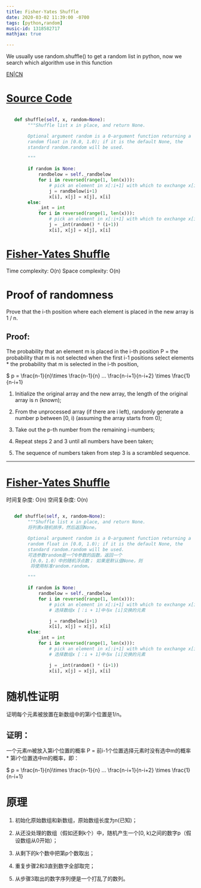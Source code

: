 ```yaml
---
title: Fisher-Yates Shuffle 
date: 2020-03-02 11:39:00 -0700
tags: [python,random]
music-id: 1318582717
mathjax: true

---
```


We usually use random.shuffle() to get a random list in python, now we search which algorithm use in this function

[EN](#EN)|[CN](#CN)

<span id="EN"> 

# [Source Code](file:///Library/Frameworks/Python.framework/Versions/3.8/lib/python3.8/random.py)

```python

   def shuffle(self, x, random=None):
        """Shuffle list x in place, and return None.

        Optional argument random is a 0-argument function returning a
        random float in [0.0, 1.0); if it is the default None, the
        standard random.random will be used.

        """

        if random is None:
            randbelow = self._randbelow
            for i in reversed(range(1, len(x))):
                # pick an element in x[:i+1] with which to exchange x[i]
                j = randbelow(i+1)
                x[i], x[j] = x[j], x[i]
        else:
            _int = int
            for i in reversed(range(1, len(x))):
                # pick an element in x[:i+1] with which to exchange x[i]
                j = _int(random() * (i+1))
                x[i], x[j] = x[j], x[i]

```

# [Fisher-Yates Shuffle](https://en.wikipedia.org/wiki/Fisher%E2%80%93Yates_shuffle)

Time complexity: O(n)
Space complexity: O(n)

# Proof of randomness
Prove that the i-th position where each element is placed in the new array is 1 / n.

## Proof: 
The probability that an element m is placed in the i-th position P = the probability that m is not selected when the first i-1 positions select elements * the probability that m is selected in the i-th position,

$ p = \frac{n-1}{n}\times \frac{n-1}{n} ... \frac{n-i+1}{n-i+2} \times \frac{1}{n-i+1} 

1. Initialize the original array and the new array, the length of the original array is n (known);

2. From the unprocessed array (if there are i left), randomly generate a number p between [0, i) (assuming the array starts from 0);

3. Take out the p-th number from the remaining i-numbers;

4. Repeat steps 2 and 3 until all numbers have been taken;

5. The sequence of numbers taken from step 3 is a scrambled sequence.


-------

<span id="CN">

# [Fisher-Yates Shuffle](https://en.wikipedia.org/wiki/Fisher%E2%80%93Yates_shuffle)

时间复杂度: O(n)
空间复杂度: O(n)

```python

   def shuffle(self, x, random=None):
        """Shuffle list x in place, and return None.
        将列表x随机排序，然后返回None。

        Optional argument random is a 0-argument function returning a
        random float in [0.0, 1.0); if it is the default None, the
        standard random.random will be used.
        可选参数random是一个0参数的函数，返回一个
         [0.0，1.0）中的随机浮点数； 如果是默认值None，则
         将使用标准random.random。

        """

        if random is None:
            randbelow = self._randbelow
            for i in reversed(range(1, len(x))):
                # pick an element in x[:i+1] with which to exchange x[i]
                # 选择数组x [：i + 1]中与x [i]交换的元素

                j = randbelow(i+1)
                x[i], x[j] = x[j], x[i]
        else:
            _int = int
            for i in reversed(range(1, len(x))):
                # pick an element in x[:i+1] with which to exchange x[i]
                # 选择数组x [：i + 1]中与x [i]交换的元素

                j = _int(random() * (i+1))
                x[i], x[j] = x[j], x[i]

```


# 随机性证明

证明每个元素被放置在新数组中的第i个位置是1/n。

## 证明：
一个元素m被放入第i个位置的概率 P = 前i-1个位置选择元素时没有选中m的概率 * 第i个位置选中m的概率，即：

$ p = \frac{n-1}{n}\times \frac{n-1}{n} ... \frac{n-i+1}{n-i+2} \times \frac{1}{n-i+1} 

# 原理

1. 初始化原始数组和新数组，原始数组长度为n(已知)；

2. 从还没处理的数组（假如还剩k个）中，随机产生一个[0, k)之间的数字p（假设数组从0开始）；

3. 从剩下的k个数中把第p个数取出；

4. 重复步骤2和3直到数字全部取完；

5. 从步骤3取出的数字序列便是一个打乱了的数列。


